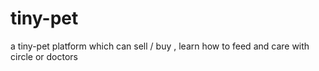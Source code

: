 # tiny-pet
a tiny-pet platform which can sell / buy , learn how to feed and care with circle or doctors
